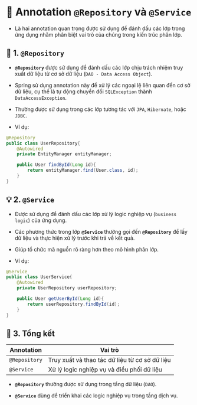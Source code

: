 # 🌱 Annotation **`@Repository`** và **`@Service`**

- Là hai annotation quan trọng được sử dụng để đánh dấu các lớp trong ứng dụng nhằm phân biệt vai trò của chúng trong kiến trúc phân lớp.

## **📌 1. `@Repository`**
- **`@Repository`** được sử dụng để đánh dấu các lớp chịu trách nhiệm truy xuất dữ liệu từ cơ sở dữ liệu (`DAO - Data Access Object`).

- Spring sử dụng annotation này để xử lý các ngoại lệ liên quan đến cơ sở dữ liệu, cụ thể là tự động chuyển đổi `SQLException` thành `DataAccessException`.

- Thường được sử dụng trong các lớp tương tác với `JPA`, `Hibernate`, hoặc `JDBC`.

- Ví dụ:

```java
@Repository
public class UserRepository{
    @Autowired
    private EntityManager entityManager;

    public User findById(Long id){
        return entityManager.find(User.class, id);
    }
}
```

## **💡 2. `@Service`**
- Được sử dụng để đánh dấu các lớp xử lý logic nghiệp vụ (`business logic`) của ứng dụng.

- Các phương thức trong lớp **`@Service`** thường gọi đến **`@Repository`** để lấy dữ liệu và thực hiện xử lý trước khi trả về kết quả.

- Giúp tổ chức mã nguồn rõ ràng hơn theo mô hình phân lớp.

- Ví dụ:
```java
@Service
public class UserService{
    @Autowired
    private UserRepository userRepository;

    public User getUserById(Long id){
        return userRepository.findById(id);
    }
}
```

## **🌟 3. Tổng kết**

| Annotation   | Vai trò                                               |
|-------------|--------------------------------------------------------|
| `@Repository` | Truy xuất và thao tác dữ liệu từ cơ sở dữ liệu       |
| `@Service`   | Xử lý logic nghiệp vụ và điều phối dữ liệu           |

- **`@Repository`** thường được sử dụng trong tầng dữ liệu (`DAO`).

- **`@Service`** dùng để triển khai các logic nghiệp vụ trong tầng dịch vụ.
